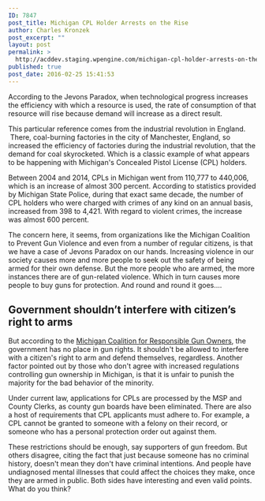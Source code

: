 ```yaml
---
ID: 7847
post_title: Michigan CPL Holder Arrests on the Rise
author: Charles Kronzek
post_excerpt: ""
layout: post
permalink: >
  http://acddev.staging.wpengine.com/michigan-cpl-holder-arrests-on-the-rise.html
published: true
post_date: 2016-02-25 15:41:53
---
```

According to the Jevons Paradox, when technological progress increases the efficiency with which a resource is used, the rate of consumption of that resource will rise because demand will increase as a direct result.

<span style="font-weight: 400;">This particular reference comes from the industrial revolution in England.  There, coal-burning factories in the city of Manchester, England, so increased the efficiency of factories during the industrial revolution, that the demand for coal skyrocketed. Which is a classic example of what appears to be happening with Michigan's Concealed Pistol License (CPL) holders.</span><!--more-->

<span style="font-weight: 400;">Between 2004 and 2014, CPLs in Michigan went from 110,777 to 440,006, which is an increase of almost 300 percent. According to statistics provided by Michigan State Police, during that exact same decade, the number of CPL holders who were charged with crimes of any kind on an annual basis, increased from 398 to 4,421. With regard to violent crimes, the increase was almost 600 percent.</span>

<span style="font-weight: 400;">The concern here, it seems, from organizations like the Michigan Coalition to Prevent Gun Violence and even from a number of regular citizens, is that we have a case of Jevons Paradox on our hands. Increasing violence in our society causes more and more people to seek out the safety of being armed for their own defense. But the more people who are armed, the more instances there are of gun-related violence. Which in turn causes more people to buy guns for protection. And round and round it goes….</span>


<h2>Government shouldn’t interfere with citizen’s right to arms</h2>

<span style="font-weight: 400;">But according to the <a href="http://mcrgo.org/" target="_blank">Michigan Coalition for Responsible Gun Owners</a>, the government has no place in gun rights. It shouldn't be allowed to interfere with a citizen's right to arm and defend themselves, regardless. Another factor pointed out by those who don't agree with increased regulations controlling gun ownership in Michigan, is that it is unfair to punish the majority for the bad behavior of the minority.</span>

Under current law, applications for CPLs are processed by the MSP and County Clerks, as county gun boards have been eliminated. There are also a host of requirements that CPL applicants must adhere to. For example, a CPL cannot be granted to someone with a felony on their record, or someone who has a personal protection order out against them.

<span style="font-weight: 400;">These restrictions should be enough, say supporters of gun freedom. But others disagree, citing the fact that just because someone has no criminal history, doesn't mean they don't have criminal intentions. And people have undiagnosed mental illnesses that could affect the choices they make, once they are armed in public. Both sides have interesting and even valid points. What do you think?</span>